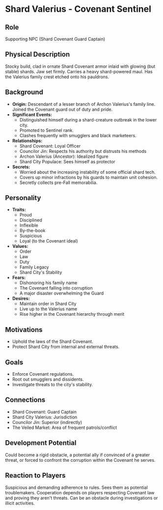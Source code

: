 # Shard Valerius - Covenant Sentinel

## Role
Supporting NPC (Shard Covenant Guard Captain)

## Physical Description
Stocky build, clad in ornate Shard Covenant armor inlaid with glowing (but stable) shards. Jaw set firmly. Carries a heavy shard-powered maul. Has the Valerius family crest etched onto his pauldrons.

## Background
- **Origin:** Descendant of a lesser branch of Archon Valerius's family line. Joined the Covenant guard out of duty and pride.
- **Significant Events:**
  - Distinguished himself during a shard-creature outbreak in the lower city.
  - Promoted to Sentinel rank.
  - Clashes frequently with smugglers and black marketeers.
- **Relationships:**
  - Shard Covenant: Loyal Officer
  - Councilor Jin: Respects his authority but distrusts his methods
  - Archon Valerius (Ancestor): Idealized figure
  - Shard City Populace: Sees himself as protector
- **Secrets:**
  - Worried about the increasing instability of some official shard tech.
  - Covers up minor infractions by his guards to maintain unit cohesion.
  - Secretly collects pre-Fall memorabilia.

## Personality
- **Traits:**
  - Proud
  - Disciplined
  - Inflexible
  - By-the-book
  - Suspicious
  - Loyal (to the Covenant ideal)
- **Values:**
  - Order
  - Law
  - Duty
  - Family Legacy
  - Shard City's Stability
- **Fears:**
  - Dishonoring his family name
  - The Covenant falling into corruption
  - A major disaster overwhelming the Guard
- **Desires:**
  - Maintain order in Shard City
  - Live up to the Valerius name
  - Rise higher in the Covenant hierarchy through merit

## Motivations
- Uphold the laws of the Shard Covenant.
- Protect Shard City from internal and external threats.

## Goals
- Enforce Covenant regulations.
- Root out smugglers and dissidents.
- Investigate threats to the city's stability.

## Connections
- Shard Covenant: Guard Captain
- Shard City Valerius: Jurisdiction
- Councilor Jin: Superior (indirectly)
- The Veiled Market: Area of frequent patrols/conflict

## Development Potential
Could become a rigid obstacle, a potential ally if convinced of a greater threat, or forced to confront the corruption within the Covenant he serves.

## Reaction to Players
Suspicious and demanding adherence to rules. Sees them as potential troublemakers. Cooperation depends on players respecting Covenant law and proving they aren't threats. Can be an obstacle during investigations or illicit activities.

